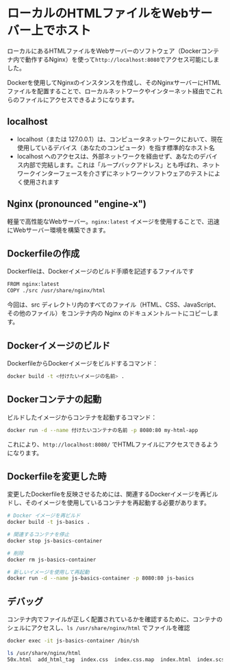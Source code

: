 # ローカルのHTMLファイルをWebサーバー上でホスト

ローカルにあるHTMLファイルをWebサーバーのソフトウェア（Dockerコンテナ内で動作するNginx）を使って``http://localhost:8080``でアクセス可能にしました。

Dockerを使用してNginxのインスタンスを作成し、そのNginxサーバーにHTMLファイルを配置することで、ローカルネットワークやインターネット経由でこれらのファイルにアクセスできるようになります。

## localhost

* localhost（または 127.0.0.1）は、コンピュータネットワークにおいて、現在使用しているデバイス（あなたのコンピュータ）を指す標準的なホスト名
* localhost へのアクセスは、外部ネットワークを経由せず、あなたのデバイス内部で完結します。これは「ループバックアドレス」とも呼ばれ、ネットワークインターフェースを介さずにネットワークソフトウェアのテストによく使用されます

## Nginx (pronounced "engine-x") 

軽量で高性能なWebサーバー。`nginx:latest` イメージを使用することで、迅速にWebサーバー環境を構築できます。

## Dockerfileの作成

Dockerfileは、Dockerイメージのビルド手順を記述するファイルです

```txt
FROM nginx:latest
COPY ./src /usr/share/nginx/html
```

今回は、src ディレクトリ内のすべてのファイル（HTML、CSS、JavaScript、その他のファイル）をコンテナ内の Nginx のドキュメントルートにコピーします。

## Dockerイメージのビルド

DockerfileからDockerイメージをビルドするコマンド：

```sh
docker build -t <付けたいイメージの名前> .
```

## Dockerコンテナの起動

ビルドしたイメージからコンテナを起動するコマンド：

```sh
docker run -d --name 付けたいコンテナの名前 -p 8080:80 my-html-app
```

これにより、``http://localhost:8080/`` でHTMLファイルにアクセスできるようになります。

## Dockerfileを変更した時

変更したDockerfileを反映させるためには、関連するDockerイメージを再ビルドし、そのイメージを使用しているコンテナを再起動する必要があります。

```sh
# Docker イメージを再ビルド
docker build -t js-basics .

# 関連するコンテナを停止
docker stop js-basics-container

# 削除
docker rm js-basics-container

# 新しいイメージを使用して再起動
docker run -d --name js-basics-container -p 8080:80 js-basics
```

## デバッグ

コンテナ内でファイルが正しく配置されているかを確認するために、コンテナのシェルにアクセスし、`ls /usr/share/nginx/html` でファイルを確認

```sh
docker exec -it js-basics-container /bin/sh

ls /usr/share/nginx/html
50x.html  add_html_tag	index.css  index.css.map  index.html  index.scss  multi_tools  nsxtjs  words_shuffler
```